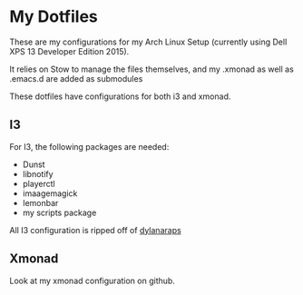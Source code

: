 # My Dotfiles
These are my configurations for my Arch Linux Setup (currently using Dell XPS 13
Developer Edition 2015).

It relies on Stow to manage the files themselves, and my .xmonad as well as
.emacs.d are added as submodules

These dotfiles have configurations for both i3 and xmonad.

## I3
For I3, the following packages are needed:

* Dunst
* libnotify
* playerctl
* imaagemagick
* lemonbar
* my scripts package

All I3 configuration is ripped off
of [dylanaraps](https://github.com/dylanaraps/dotfiles)

## Xmonad

Look at my xmonad configuration on github.
